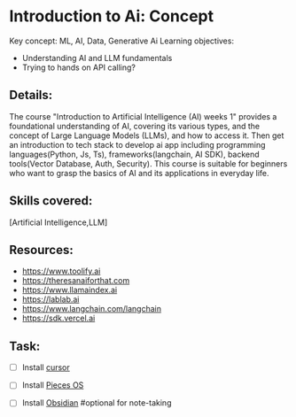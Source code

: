 # Introduction to Ai: Concept
Key concept: ML, AI, Data, Generative Ai
Learning objectives: 
- Understanding AI and LLM fundamentals
- Trying to hands on API calling?

## Details:
The course "Introduction to Artificial Intelligence (AI) weeks 1" provides a foundational understanding of AI, covering its various types, and the concept of Large Language Models (LLMs), and how to access it. Then get an introduction to tech stack to develop ai app including programming languages(Python, Js, Ts), frameworks(langchain, AI SDK), backend tools(Vector Database, Auth, Security). This course is suitable for beginners who want to grasp the basics of AI and its applications in everyday life.

## Skills covered:
[Artificial Intelligence,LLM]

## Resources:
- https://www.toolify.ai
- https://theresanaiforthat.com
- https://www.llamaindex.ai
- https://lablab.ai
- https://www.langchain.com/langchain
- https://sdk.vercel.ai

## Task:
- [ ] Install [cursor](https://www.cursor.com)
- [ ] Install [Pieces OS](https://pieces.app)

- [ ] Install [Obsidian](https://obsidian.md/download) #optional for note-taking